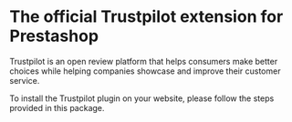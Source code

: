 # The official Trustpilot extension for Prestashop


Trustpilot is an open review platform that helps consumers make better choices while helping companies showcase and improve their customer service.

To install the Trustpilot plugin on your website, please follow the steps provided in this package.